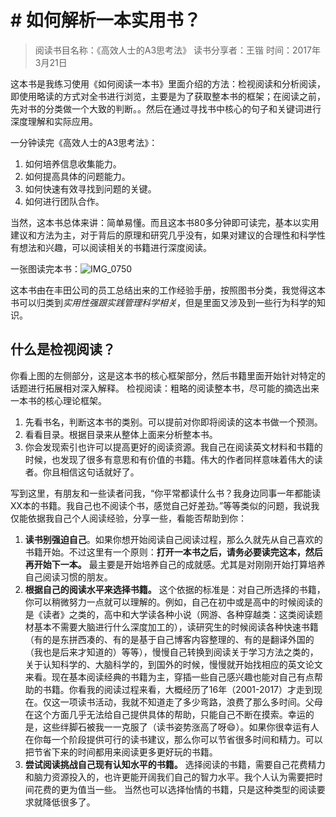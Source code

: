 # # 如何解析一本实用书？
> 阅读书目名称：《高效人士的A3思考法》
> 读书分享者：王锴
> 时间：2017年3月21日

这本书是我练习使用《如何阅读一本书》里面介绍的方法：检视阅读和分析阅读，即使用略读的方式对全书进行浏览，主要是为了获取整本书的框架；在阅读之前，先对书的分类做一个大致的判断。。然后在通过寻找书中核心的句子和关键词进行深度理解和实际应用。

一分钟读完《高效人士的A3思考法》：
1. 如何培养信息收集能力。
2. 如何提高具体的问题能力。
3. 如何快速有效寻找到问题的关键。
4. 如何进行团队合作。

当然，这本书总体来讲：简单易懂。而且这本书80多分钟即可读完，基本以实用建议和方法为主，对于背后的原理和研究几乎没有，如果对建议的合理性和科学性有想法和兴趣，可以阅读相关的书籍进行深度阅读。

一张图读完本书：![IMG_0750](media/14914019354736/IMG_0750.png)


这本书由在丰田公司的员工总结出来的工作经验手册，按照图书分类，我觉得这本书可以归类到*实用性强跟实践管理科学相关*，但是里面又涉及到一些行为科学的知识。

## 什么是检视阅读？
你看上图的左侧部分，这是这本书的核心框架部分，然后书籍里面开始针对特定的话题进行拓展相对深入解释。 检视阅读：粗略的阅读整本书，尽可能的摘选出来一本书的核心理论框架。

1. 先看书名，判断这本书的类别。可以提前对你即将阅读的这本书做一个预测。
2. 看看目录。根据目录来从整体上面来分析整本书。
3. 你会发现索引也许可以提高更好的阅读资源。我自己在阅读英文材料和书籍的时候，也发现了很多有意思和有价值的书籍。伟大的作者同样意味着伟大的读者。你且相信这句话就好了。


写到这里，有朋友和一些读者问我，“你平常都读什么书？我身边同事一年都能读XX本的书籍。我自己也不阅读个书，感觉自己好差劲。”等等类似的问题，我说我仅能依据我自己个人阅读经验，分享一些，看能否帮助到你：
1. **读书别强迫自己**。如果你想开始阅读自己阅读过程，那么久就先从自己喜欢的书籍开始。不过这里有一个原则：**打开一本书之后，请务必要读完这本，然后再开始下一本。** 最主要是开始培养自己的成就感。尤其是对刚刚开始打算培养自己阅读习惯的朋友。
2. **根据自己的阅读水平来选择书籍。** 这个依据的标准是：对自己所选择的书籍，你可以稍微努力一点就可以理解的。例如，自己在初中或是高中的时候阅读的是《读者》之类的，高中和大学读各种小说（网游、各种穿越类：这类阅读题材基本不需要大脑进行什么深度加工的），读研究生的时候阅读各种快速书籍（有的是东拼西凑的、有的是基于自己博客内容整理的、有的是翻译外国的（我也是后来才知道的）等等），慢慢自己转换到阅读关于学习方法之类的，关于认知科学的、大脑科学的，到国外的时候，慢慢就开始找相应的英文论文来看。现在基本阅读经典的书籍为主，穿插一些自己感兴趣也能对自己有点帮助的书籍。你看我的阅读过程来看，大概经历了16年（2001-2017）才走到现在。仅这一项读书活动，我就不知道走了多少弯路，浪费了那么多时间。父母在这个方面几乎无法给自己提供具体的帮助，只能自己不断在摸索。幸运的是，这些绊脚石被我一一克服了（读书姿势涨高了呀😄）。如果你很幸运有人在你每一个阶段提供可行的读书建议，那么你可以节省很多时间和精力。可以把节省下来的时间都用来阅读更多更好玩的书籍。
3. **尝试阅读挑战自己现有认知水平的书籍。** 选择阅读的书籍，需要自己花费精力和脑力资源投入的，也许更能开阔我们自己的智力水平。我个人认为需要把时间花费的更为值当一些。 当然也可以选择怡情的书籍，只是这种类型的阅读要求就降低很多了。



